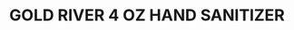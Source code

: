 ---
title: GOLD RIVER 4 OZ HAND SANITIZER
price: '5.00'
img: '/img/spirits/4oz-hand-sanitizer.jpg'
list: z-hand-sanitizer
---
